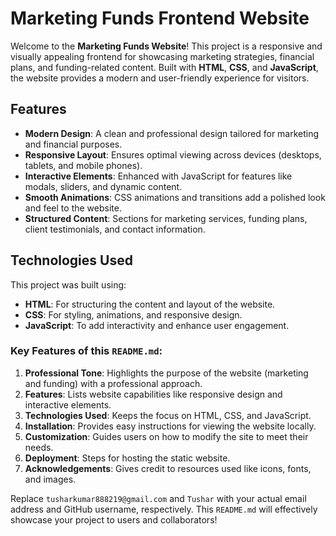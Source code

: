 # Marketing Funds Frontend Website

Welcome to the **Marketing Funds Website**! This project is a responsive and visually appealing frontend for showcasing marketing strategies, financial plans, and funding-related content. Built with **HTML**, **CSS**, and **JavaScript**, the website provides a modern and user-friendly experience for visitors.

## Features

- **Modern Design**: A clean and professional design tailored for marketing and financial purposes.
- **Responsive Layout**: Ensures optimal viewing across devices (desktops, tablets, and mobile phones).
- **Interactive Elements**: Enhanced with JavaScript for features like modals, sliders, and dynamic content.
- **Smooth Animations**: CSS animations and transitions add a polished look and feel to the website.
- **Structured Content**: Sections for marketing services, funding plans, client testimonials, and contact information.

## Technologies Used

This project was built using:

- **HTML**: For structuring the content and layout of the website.
- **CSS**: For styling, animations, and responsive design.
- **JavaScript**: To add interactivity and enhance user engagement.


### Key Features of this `README.md`:
1. **Professional Tone**: Highlights the purpose of the website (marketing and funding) with a professional approach.
2. **Features**: Lists website capabilities like responsive design and interactive elements.
3. **Technologies Used**: Keeps the focus on HTML, CSS, and JavaScript.
4. **Installation**: Provides easy instructions for viewing the website locally.
5. **Customization**: Guides users on how to modify the site to meet their needs.
6. **Deployment**: Steps for hosting the static website.
7. **Acknowledgements**: Gives credit to resources used like icons, fonts, and images.

Replace `tusharkumar888219@gmail.com` and `Tushar` with your actual email address and GitHub username, respectively. This `README.md` will effectively showcase your project to users and collaborators!
